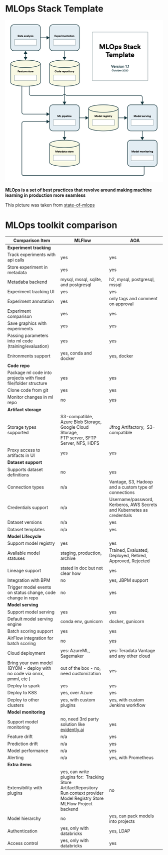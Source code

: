 # MLOps Stack Template
[![](img/mlops_stack.png)](https://ml-ops.org/content/state-of-mlops)

**MLOps is a set of best practices that revolve around making machine learning in production more seamless**

This picture was taken from  [state-of-mlops](https://ml-ops.org/content/state-of-mlops)
# MLOps toolkit comparison


| Comparison Item                                                        | MLFlow                                                                                                                                      | AOA                                                                    |
| ---------------------------------------------------------------------- | ------------------------------------------------------------------------------------------------------------------------------------------- | ---------------------------------------------------------------------- |
| **Experiment tracking**                                                    |                                                                                                                                             |                                                                        |
| Track experiments with api calls                                       | yes                                                                                                                                         | yes                                                                    |
| Store experiment in metadata                                           | yes                                                                                                                                         | yes                                                                    |
| Metadaba backend                                                       | mysql, mssql, sqlite, and postgresql                                                                                                        | h2, mysql, postgresql, mssql                                           |
| Experiment tracking UI                                                 | yes                                                                                                                                         | yes                                                                    |
| Experiment annotation                                                  | yes                                                                                                                                         | only tags and comment on approval                                      |
| Experiment comparison                                                  | yes                                                                                                                                         | yes                                                                    |
| Save graphics with experiments                                         | yes                                                                                                                                         | yes                                                                    |
| Passing parameters into ml code (training/evaluation)                  | yes                                                                                                                                         | yes                                                                    |
| Enironments support                                                    | yes, conda and docker                                                                                                                       | yes, docker                                                            |
| **Code repo**                                                              |                                                                                                                                             |                                                                        |
| Package ml code into projects with fixed file/folder structure         | yes                                                                                                                                         | yes                                                                    |
| Clone code from git                                                    | yes                                                                                                                                         | yes                                                                    |
| Monitor changes in ml repo                                             | no                                                                                                                                          | yes                                                                    |
| **Artifact storage**                                                       |                                                                                                                                             |                                                                        |
| Storage types supported                                                | S3-compatible,<br>Azure Blob Storage,<br>Google Cloud Storage,<br>FTP server, SFTP Server, NFS, HDFS                                        | Jfrog Artifactory,  S3-compatible                                      |
| Proxy access to artifacts in UI                                        | yes                                                                                                                                         | yes                                                                    |
| **Dataset support**                                                        |                                                                                                                                             |                                                                        |
| Supports dataset definitions                                           | no                                                                                                                                          | yes                                                                    |
| Connection types                                                       | n/a                                                                                                                                         | Vantage, S3, Hadoop and a custom type of connections                   |
| Credentials support                                                    | n/a                                                                                                                                         | Username/password, Kerberos, AWS Secrets and Kubernetes as credentials |
| Dataset versions                                                       | n/a                                                                                                                                         | yes                                                                    |
| Dataset templates                                                      | n/a                                                                                                                                         | yes                                                                    |
| **Model Lifecycle**                                                        |                                                                                                                                             |                                                                        |
| Support model registry                                                 | yes                                                                                                                                         | yes                                                                    |
| Available model statuses                                               | staging, production, archive                                                                                                                | Trained, Evaluated, Deployed, Retired, Approved, Rejected              |
| Lineage support                                                        | stated in doc but not clear how                                                                                                             | yes                                                                    |
| Integration with BPM                                                   | no                                                                                                                                          | yes, JBPM support                                                      |
| Trigger model events on status change, code change in repo             | no                                                                                                                                          | yes                                                                    |
| **Model serving**                                                          |                                                                                                                                             |                                                                        |
| Support model serving                                                  | yes                                                                                                                                         | yes                                                                    |
| Default model serving engine                                           | conda env, gunicorn                                                                                                                         | docker, gunicorn                                                       |
| Batch scoring support                                                  | yes                                                                                                                                         | yes                                                                    |
| AirFlow integration for batch scoring                                  | no                                                                                                                                          | yes                                                                    |
| Cloud deployment                                                       | yes: AzureML, Sagemaker                                                                                                                     | yes: Teradata Vantage and any other cloud                                                  |
| Bring your own model (BYOM - deploy with no code via onnx, pmml, etc ) | out of the box - no, need customization                                                                                                     | yes                                                                    |
| Deploy to spark                                                        | yes                                                                                                                                         | yes                                                                    |
| Deploy to K8S                                                          | yes, over Azure                                                                                                                             | yes                                                                    |
| Deploy to other clusters                                               | yes, with custom plugins                                                                                                                    | yes, with custom Jenkins workflow                                      |
| **Model monitoring**                                                       |                                                                                                                                             |                                                                        |
| Support model monitoring                                               | no, need 3rd party solution like [evidently.ai](https://evidentlyai.com)                                                                                               | yes                                                                    |
| Feature drift                                                          | n/a                                                                                                                                         | yes                                                                    |
| Prediction drift                                                       | n/a                                                                                                                                         | yes                                                                    |
| Model performance                                                      | n/a                                                                                                                                         | yes                                                                    |
| Alerting                                                               | n/a                                                                                                                                         | yes, with Prometheus                                                   |
| **Extra items**                  |                                                                                                                                             |                                                                        |
| Extensibility with plugins                                             | yes, can write plugins for:  Tracking Store<br>ArtifactRepository<br>Run context provider<br>Model Registry Store<br>MLFlow Project backend | no                                                                     |
| Model hierarchy                                                        | no                                                                                                                                          | yes, can pack models into projects                                     |
| Authentication                                                         | yes, only with databricks                                                                                                                   | yes, LDAP                                                              |
| Access control                                                         | yes, only with databricks                                                                                                                   | yes                                                                    |



